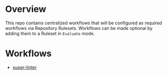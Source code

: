 # Overview
This repo contains centralized workflows that will be configured as required workflows via Repository Rulesets. Workflows can be made optional by adding them to a Ruleset in `Evaluate` mode.

# Workflows
- [super-linter](./github/workflows/super-linter.yml)
